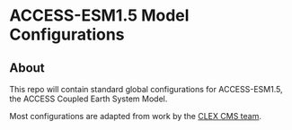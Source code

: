 # ACCESS-ESM1.5 Model Configurations

## About

This repo will contain standard global configurations for ACCESS-ESM1.5, the ACCESS Coupled Earth System Model.

Most configurations are adapted from work by the [CLEX CMS team](https://github.com/coecms/access-esm).
